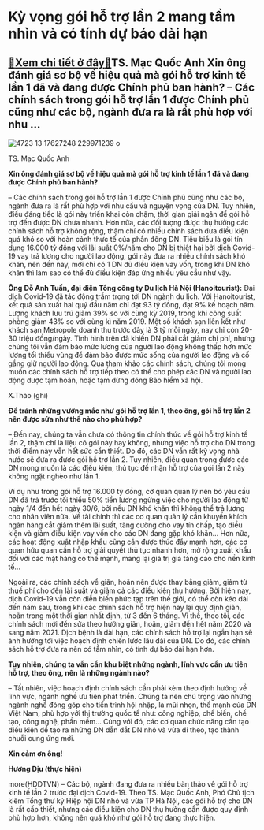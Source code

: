 Kỳ vọng gói hỗ trợ lần 2 mang tầm nhìn và có tính dự báo dài hạn
================================================================

[:gift:Xem chi tiết ở đây:gift:](https://hddtvn.com/ky-vong-goi-ho-tro-lan-2-mang-tam-nhin-va-co-tinh-du-bao-dai-han/)TS. Mạc Quốc Anh Xin ông đánh giá sơ bộ về hiệu quả mà gói hỗ trợ kinh tế lần 1 đã và đang được Chính phủ ban hành? – Các chính sách trong gói hỗ trợ lần 1 được Chính phủ cũng như các bộ, ngành đưa ra là rất phù hợp với nhu …
---------------------------------------------------------------------------------------------------------------------------------------------------------------------------------------------------------------------------------





![4723 13 17627248 229971239 o](https://hddtvn.com/wp-content/uploads/2021/01/4723_13-_17627248_229971239_o.jpg "Kỳ vọng gói hỗ trợ lần 2 mang tầm nhìn  và có tính dự báo dài hạn")


TS. Mạc Quốc Anh



**Xin ông đánh giá sơ bộ về hiệu quả mà gói hỗ trợ kinh tế lần 1 đã và đang được Chính phủ ban hành?**


– Các chính sách trong gói hỗ trợ lần 1 được Chính phủ cũng như các bộ, ngành đưa ra là rất phù hợp với nhu cầu và nguyện vọng của DN. Tuy nhiên, điều đáng tiếc là gói này triển khai còn chậm, thời gian giải ngân để gói hỗ trợ đến được DN chưa nhanh. Hơn nữa, các đối tượng được thụ hưởng các chính sách hỗ trợ không rộng, thậm chí có nhiều chính sách đưa điều kiện quá khó so với hoàn cảnh thực tế của phần đông DN. Tiêu biểu là gói tín dụng 16.000 tỷ đồng với lãi suất 0%/năm cho DN bị thiệt hại bởi dịch Covid-19 vay trả lương cho người lao động, gói này đưa ra nhiều chính sách khó khăn, nên đến nay, mới chỉ có 1 DN đủ điều kiện vay vốn, trong khi DN khó khăn thì làm sao có thể đủ điều kiện đáp ứng nhiều yêu cầu như vậy.





**Ông Đỗ Anh Tuấn, đại diện Tổng công ty Du lịch Hà Nội (Hanoitourist):** 
Đại dịch Covid-19 đã tác động trầm trọng tới DN ngành du lịch. Với Hanoitourist, kết quả sản xuất hai quý đầu năm chỉ đạt 93 tỷ đồng, đạt 9% kế hoạch năm. Lượng khách lưu trú giảm 39% so với cùng kỳ 2019, trong khi công suất phòng giảm 43% so với cùng kì năm 2019. Một số khách sạn liên kết như khách sạn Metropole doanh thu trước đây là 3 tỷ mỗi ngày, nay chỉ còn 20-30 triệu đồng/ngày. Tình hình trên đã khiến DN phải cắt giảm chi phí, nhưng chúng tôi vẫn đảm bảo mức lương của người lao động không thấp hơn mức lương tối thiểu vùng để đảm bảo được mức sống của người lao động và cố gắng giữ người lao động. Qua tham khảo các chính sách, chúng tôi mong muốn các chính sách hỗ trợ tiếp theo có thể cho phép các DN và người lao động được tạm hoãn, hoặc tạm dừng đóng Bảo hiểm xã hội.


X.Thảo (ghi)






**Để tránh những vướng mắc như gói hỗ trợ lần 1, theo ông, gói hỗ trợ lần 2 nên được sửa như thế nào cho phù hợp?**


– Đến nay, chúng ta vẫn chưa có thông tin chính thức về gói hỗ trợ kinh tế lần 2, thậm chí là liệu có gói này hay không, nhưng việc hỗ trợ cho DN trong thời điểm này vẫn hết sức cần thiết. Do đó, các DN vẫn rất kỳ vọng nhà nước sẽ đưa ra được gói hỗ trợ lần 2. Tuy nhiên, điều quan trọng được các DN mong muốn là các điều kiện, thủ tục để nhận hỗ trợ của gói lần 2 này không ngặt nghèo như lần 1.


Ví dụ như trong gói hỗ trợ 16.000 tỷ đồng, cơ quan quản lý nên bỏ yêu cầu DN đã trả trước tối thiểu 50% tiền lương ngừng việc cho người lao động từ ngày 1/4 đến hết ngày 30/6, bởi nếu DN khó khăn thì không thể trả lương cho nhân viên nữa. Về tài chính thì các cơ quan quản lý cần khuyến khích ngân hàng cắt giảm thêm lãi suất, tăng cường cho vay tín chấp, tạo điều kiện và giảm điều kiện vay vốn cho các DN đang gặp khó khăn… Hơn nữa, các hoạt động xuất nhập khẩu cũng cần được thúc đẩy mạnh hơn, các cơ quan hữu quan cần hỗ trợ giải quyết thủ tục nhanh hơn, mở rộng xuất khẩu đối với các mặt hàng có thế mạnh, mang lại giá trị gia tăng cao cho nền kinh tế…


Ngoài ra, các chính sách về giãn, hoãn nên được thay bằng giảm, giảm từ thuế phí cho đến lãi suất và giảm cả các điều kiện thụ hưởng. Bởi hiện nay, dịch Covid-19 vẫn còn diễn biến phức tạp trên thế giới, có thể còn kéo dài đến năm sau, trong khi các chính sách hỗ trợ hiện nay lại quy định giãn, hoãn trong một thời gian nhất định, từ 3 đến 6 tháng. Vì thế, theo tôi, các chính sách mới đến sửa theo hướng giãn, hoãn, giảm đến hết năm 2020 và sang năm 2021. Dịch bệnh là dài hạn, các chính sách hỗ trợ lại ngắn hạn sẽ ảnh hưởng tới việc hoạch định chiến lược lâu dài của DN. Do đó, các chính sách hỗ trợ đưa ra nên có tầm nhìn, có tính dự báo dài hạn hơn.


**Tuy nhiên, chúng ta vẫn cần khu biệt những ngành, lĩnh vực cần ưu tiên hỗ trợ, theo ông, nên là những ngành nào?**


– Tất nhiên, việc hoạch định chính sách cần phải kèm theo định hướng về lĩnh vực, ngành nghề ưu tiên phát triển. Chúng ta nên chú trọng vào những ngành nghề đóng góp cho tiến trình hội nhập, là mũi nhọn, thế mạnh của DN Việt Nam, phù hợp với thị trường quốc tế như: công nghiệp, chế biến, chế tạo, công nghệ, phần mềm… Cùng với đó, các cơ quan chức năng cần tạo điều kiện để tạo ra những DN dẫn dắt DN nhỏ và vừa đi theo, tạo thành chuỗi cung ứng mới.


**Xin cảm ơn ông!**




**Hương Dịu (thực hiện)**



more(HDDTVN) – Các bộ, ngành đang đưa ra nhiều bàn thảo về gói hỗ trợ kinh tế lần 2 trước đại dịch Covid-19. Theo TS. Mạc Quốc Anh, Phó Chủ tịch kiêm Tổng thư ký Hiệp hội DN nhỏ và vừa TP Hà Nội, các gói hỗ trợ cho DN là rất cấp thiết, nhưng các điều kiện cho DN thụ hưởng cần được quy định phù hợp hơn, không nên quá khó như gói hỗ trợ đang thực hiện.

